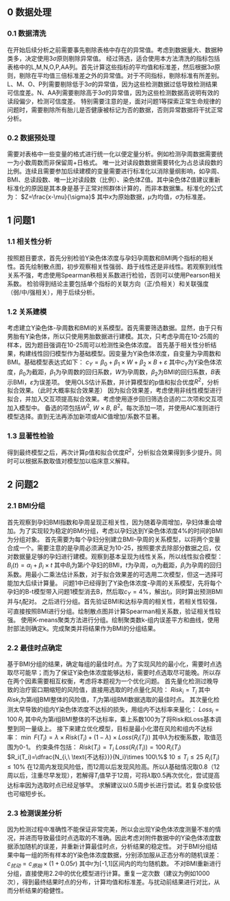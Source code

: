## 0   数据处理
### 0.1 数据清洗
在开始后续分析之前需要事先剔除表格中存在的异常值。考虑到数据量大、数据种类多，决定使用$3\sigma$原则剔除异常值。
经过筛选，适合使用本方法清洗的指标包括表格中的L,M,N,O,P,AA列。首先计算这些指标的平均值和标准差，然后根据$3\sigma$原则，剔除在平均值三倍标准差之外的异常值。对于不同指标，剔除标准有所差别。L、M、O、P列需要剔除低于$3\sigma$的异常值，因为这些检测数据过低导致检测结果可信度差。N、AA列需要剔除高于$3\sigma$的异常值，因为这些检测数据高说明有效的读段偏少，检测可信度差。
特别需要注意的是，面对问题1等探索正常生命规律的问题时，需要剔除所有胎儿是否健康被标记为否的数据，否则异常数据将干扰正常分析。
### 0.2 数据预处理
需要对表格中一些变量的格式进行统一化以便定量分析。例如检测孕周数据需要统一为小数周数而非保留周+日格式。
唯一比对读段数数据需要转化为占总读段数的比例。连续且需要参加后续建模的变量需要进行标准化以消除量纲影响，如孕周、BMI、总读段数、唯一比对读段数（比例）、染色体Z值。其中染色体Z值建议重新标准化的原因是其本身是基于正常对照群体计算的，而非本数据集。标准化的公式为：
$Z=\frac{x-\mu}{\sigma}$
其中$x$为原始数据，$\mu$为均值，$\sigma$为标准差。

## 1   问题1
### 1.1 相关性分析
按照题目要求，首先分别检验Y染色体浓度与孕妇孕周数和BMI两个指标的相关性。首先绘制散点图，初步观察相关性强弱、趋于线性还是非线性。若观察到线性关系不强，考虑使用Spearman秩相关系数进行检验，否则可以使用Pearson相关系数。
检验得到结论主要包括单个指标的关联方向（正/负相关）和关联强度（弱/中/强相关），用于后续分析。
### 1.2 关系建模
考虑建立Y染色体-孕周数和BMI的关系模型。首先需要筛选数据。显然，由于只有男胎有Y染色体，所以只使用男胎数据进行建模。其次，只考虑孕周在10-25周的样本，因为题目强调在10-25周可以检测性染色体浓度。
首先基于相关性分析结果，构建线性回归模型作为基础模型。因变量为Y染色体浓度，自变量为孕周数和BMI。基础模型表达式如下：
$c_Y=\beta _0+\beta _1\times W+\beta _2\times B+\varepsilon$
其中$c_Y$为Y染色体浓度，$\beta _0$为截距，$\beta_1$为孕周数的回归系数，$W$为孕周数，$\beta_2$为BMI的回归系数，$B$表示BMI，$\varepsilon$为误差项。
使用OLS估计系数，并计算模型的p值和拟合优度$R^2$，分析拟合效果。（此时大概率拟合效果差）
因为拟合效果差，考虑使用非线性模型进行拟合，并加入交互项提高拟合效果。考虑使用逐步回归筛选合适的二次项和交互项加入模型中。
备选的项包括$W^2$, $W\times B$, $B^2$。每次添加一项，并使用AIC准则进行模型选择。直到无法再添加新项或AIC值增加/系数不显著。
### 1.3 显著性检验
得到最终模型之后，再次计算p值和拟合优度$R^2$，分析拟合效果得到多少提升。同时可以根据系数取值对模型加以临床意义解释。

## 2   问题2
### 2.1 BMI分组
首先观察到孕妇BMI指数和孕周呈现正相关性，因为随着孕周增加，孕妇体重会增加。为了实现较为稳定的BMI分组，考虑以孕妇达到Y染色体浓度4%的时间的BMI为分组对象。
首先需要为每个孕妇分别建立BMI-孕周的关系模型，以将两个变量合成一个。需要注意的是孕周必须满足为10-25，按照要求去除部分数据之后，仅对数据量足够的孕妇进行建模。观察到基本呈现为线性关系，所以线性拟合模型：
$B_i\left( t \right) =\alpha _i+\beta _i\times t$
其中$B_i$为第$i$个孕妇的BMI，$t$为孕周，$\alpha_i$为截距，$\beta_i$为孕周的回归系数。用最小二乘法估计系数，对于拟合效果差的可选用二次模型，但这一选择可能加大后续计算量。
问题1中已经得到了Y染色体浓度-孕周的关系模型，先将每个孕妇的B-t模型带入问题1模型消去B，然后取$c_Y=4\%$，解出$t_i$，同时算出预测BMI并与$t_i$配对。
之后进行分组。首先验证BMI和达标孕周的相关性，若相关性较强，可直接按照BMI进行分组。绘制散点图并计算Spearman相关系数，验证相关性较强。
使用K-means聚类方法进行分组。绘制聚类数k-组内误差平方和曲线，使用肘部法则确定k。完成聚类并将结果作为BMI的分组结果。


### 2.2 最佳时点确定
基于BMI分组的结果，确定每组的最佳时点。为了实现风险的最小化，需要时点选取尽可能早；而为了保证Y染色体浓度能够达标，需要时点选取尽可能晚。所以存在两个因素需要相互权衡，考虑将本题视为一个优化问题。
首先量化检测过晚导致的治疗窗口期缩短的风险值，直接用选取的时点量化风险：
$Risk_i=T_i$
其中$Risk_i$为第$i$组BMI整体的风险值，$T_i$为第$i$组BMI数据选取的最佳时点。
其次量化检测太早导致的组内Y染色体浓度不达标的损失，用组内不达标率来量化：
$Loss_i=100\,R_i$
其中$R_i$为第$i$组BMI整体的不达标率，乘上系数100为了将Risk和Loss基本调整到同一量级上。
接下来建立优化模型，目标是最小化潜在风险和组内不达标率：
$\min\ F(T_i)=\lambda\times Risk(T_i)+(1-\lambda)\times Loss\big(R_i(T_i)\big)$
其中$\lambda$为权衡系数，取值范围为0-1。
约束条件包括：
$Risk(T_i)=T_i$
$Loss\big(R_i(T_i)\big)=100\,R_i(T_i)$
$R_i(T_i)=\dfrac{N_{i,\ \text{不达标}}}{N_i}\times 100\%$
$10\le T_i\le 25$
$R_i(T_i)\le10\%$
在12周内发现风险低，而12周以后发现风险高。所以$\lambda$基础情况取0.8（12周以后，注重尽早发现），若解得$T_i$值早于12周，可将$\lambda$取0.5再次优化，尝试提高达标率因为选取时点已经足够早。
求解建议以0.5周步长进行尝试。若复杂度较低也可缩短步长。

### 2.3 检测误差分析
因为检测过程中准确性不能保证非常完美，所以会出现Y染色体浓度测量不准的情况，并进而导致最佳时点选取的不准确。因此考虑对附件数据中的Y染色体浓度数据添加随机的误差，并重新计算最佳时点，分析结果的稳定性。
对于BMI分组结果中每一组的所有样本的Y染色体浓度数据，分别添加服从正态分布的随机误差：
$c_{扰动}=c_{原始}\times (1+0.05r)$
其中r为[-1,1]区间内的均匀随机数。
不对BMI重新进行分组，直接使用2.2中的优化模型进行计算。重复一定次数（建议为例如1000次），得到最终结果时点的分布，计算均值和标准差。与扰动前结果进行对比，从而分析结果的稳健性。
